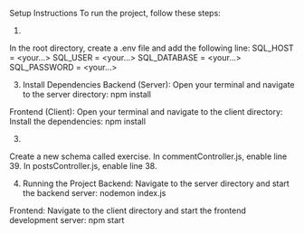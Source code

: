 

Setup Instructions
To run the project, follow these steps:

1. 
In the root directory, create a .env file and add the following line:
SQL_HOST = <your...>
SQL_USER = <your...>
SQL_DATABASE = <your...>
SQL_PASSWORD = <your...>

3. Install Dependencies
Backend (Server):
Open your terminal and navigate to the server directory:
npm install

Frontend (Client):
Open your terminal and navigate to the client directory:
Install the dependencies:
npm install

3.
Create a new schema called exercise.
In commentController.js, enable line 39.
In postsController.js, enable line 38.

4. Running the Project
Backend:
Navigate to the server directory and start the backend server:
nodemon index.js

Frontend:
Navigate to the client directory and start the frontend development server:
npm start
 
 
